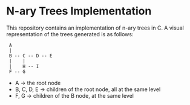 # N-ary Trees Implementation
This repository contains an implementation of n-ary trees in C. A visual representation of the trees generated is as follows:
```
 A
 |
 B -- C -- D -- E
 |    |
 |    H -- I
 F -- G
```
 
- A -> the root node
- B, C, D, E -> children of the root node, all at the same level
- F, G -> children of the B node, at the same level
